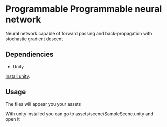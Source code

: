 # Programmable Programmable neural network

Neural network capable of forward passing and back-propagation with stochastic gradient descent

##  Dependiencies

* Unity

[Install unity](https://unity3d.com/get-unity/download). 

## Usage

The files will appear you your assets

With unity installed you can go to assets/scene/SampleScene.unity and open it

